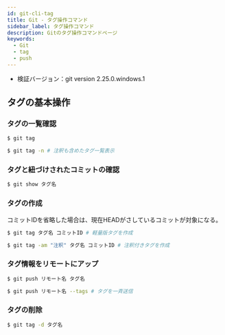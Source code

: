 ```yaml
---
id: git-cli-tag
title: Git - タグ操作コマンド
sidebar_label: タグ操作コマンド
description: Gitのタグ操作コマンドページ
keywords:
  - Git
  - tag
  - push
---
```


- 検証バージョン：git version 2.25.0.windows.1

## タグの基本操作
### タグの一覧確認
```bash
$ git tag

$ git tag -n # 注釈も含めたタグ一覧表示
```

### タグと紐づけされたコミットの確認
```bash
$ git show タグ名
```

### タグの作成
コミットIDを省略した場合は、現在HEADがさしているコミットが対象になる。
```bash
$ git tag タグ名 コミットID # 軽量版タグを作成

$ git tag -am "注釈" タグ名 コミットID # 注釈付きタグを作成
```

### タグ情報をリモートにアップ
```bash
$ git push リモート名 タグ名

$ git push リモート名 --tags # タグを一斉送信
```

### タグの削除
```bash
$ git tag -d タグ名
```